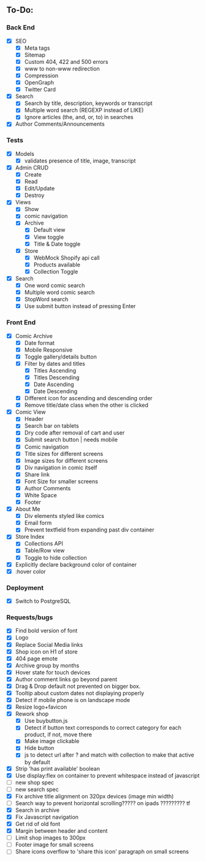 ## To-Do:
### Back End
- [x] SEO
  - [x] Meta tags
  - [x] Sitemap
  - [x] Custom 404, 422 and 500 errors 
  - [x] www to non-www redirection
  - [x] Compression
  - [x] OpenGraph
  - [x] Twitter Card
- [x] Search
  - [x] Search by title, description, keywords or transcript
  - [x] Multiple word search (REGEXP instead of LIKE)
  - [x] Ignore articles (the, and, or, to) in searches
- [x] Author Comments/Announcements
### Tests
- [x] Models 
  - [x] validates presence of title, image, transcript
- [x] Admin CRUD
  - [x] Create
  - [x] Read
  - [x] Edit/Update
  - [x] Destroy
- [x] Views
  - [x] Show
  - [x] comic navigation
  - [x] Archive
    - [x] Default view
    - [x] View toggle
    - [x] Title & Date toggle
  - [x] Store
    - [x] WebMock Shopify api call
    - [x] Products available
    - [x] Collection Toggle
- [x] Search
  - [x] One word comic search
  - [x] Multiple word comic search
  - [x] StopWord search
  - [x] Use submit button instead of pressing Enter

### Front End
- [x] Comic Archive
  - [x] Date format
  - [x] Mobile Responsive
  - [x] Toggle gallery/details button
  - [x] Filter by dates and titles
    - [x] Titles Ascending
    - [x] Titles Descending
    - [x] Date Ascending
    - [x] Date Descending
  - [x] Different icon for ascending and descending order
  - [x] Remove title/date class when the other is clicked
- [x] Comic View
  - [x] Header
   - [x] Search bar on tablets
   - [x] Dry code after removal of cart and user
   - [x] Submit search button | needs mobile
  - [x] Comic navigation
  - [x] Title sizes for different screens 
  - [x] Image sizes for different screens
  - [x] Div navigation in comic itself
  - [x] Share link
   - [x] Font Size for smaller screens
  - [x] Author Comments
  - [x] White Space
  - [x] Footer
- [x] About Me
  - [x] Div elements styled like comics
  - [x] Email form
  - [x] Prevent textfield from expanding past div container
- [x] Store Index
  - [x] Collections API
  - [x] Table/Row view
  - [x] Toggle to hide collection
- [x] Explicitly declare background color of container
- [x] :hover color

### Deployment
- [x] Switch to PostgreSQL

### Requests/bugs
- [x] Find bold version of font
- [x] Logo
- [x] Replace Social Media links
- [x] Shop icon on H1 of store
- [x] 404 page emote
- [x] Archive group by months
- [x] Hover state for touch devices
- [x] Author comment links go beyond parent
- [x] Drag & Drop default not prevented on bigger box.
- [x] Tooltip about custom dates not displaying properly
- [x] Detect if mobile phone is on landscape mode
- [x] Resize logo+favicon
- [x] Rework shop
  - [x] Use buybutton.js
  - [x] Detect if button text corresponds to correct category for each product, if not, move there
  - [x] Make image clickable
  - [x] Hide button
  - [x] js to detect url after ? and match with collection to make that active by default
- [x] Strip 'has print available' boolean
- [x] Use display:flex on container to prevent whitespace instead of javascript
- [ ] new shop spec
- [ ] new search spec
- [x] Fix archive title alignment on 320px devices (image min width)
- [ ] Search way to prevent horizontal scrolling????? on ipads ????????? tf
- [x] Search in archive
- [x] Fix Javascript navigation
- [x] Get rid of old font
- [x] Margin between header and content
- [ ] Limit shop images to 300px
- [ ] Footer image for small screens
- [ ] Share icons overflow to 'share this icon' paragraph on small screens